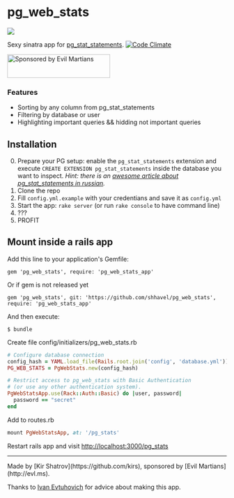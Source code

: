 pg_web_stats
============

![](http://f.cl.ly/items/1M2D402O0E0c0p2Y461E/Screen%20Shot%202013-06-29%20at%2012.30.22.png)

Sexy sinatra app for [pg_stat_statements](http://www.postgresql.org/docs/9.2/static/pgstatstatements.html). [![Code Climate](https://codeclimate.com/github/kirs/pg_web_stats.png)](https://codeclimate.com/github/kirs/pg_web_stats)

<a href="https://evilmartians.com/">
<img src="https://evilmartians.com/badges/sponsored-by-evil-martians.svg" alt="Sponsored by Evil Martians" width="236" height="54"></a>

### Features

* Sorting by any column from pg_stat_statements
* Filtering by database or user
* Highlighting important queries && hidding not important queries

## Installation

0. Prepare your PG setup: enable the `pg_stat_statements` extension and execute `CREATE EXTENSION pg_stat_statements` inside the database you want to inspect. *Hint: there is an [awesome article about pg_stat_statements in russian](http://evtuhovich.ru/blog/2013/06/28/pg-stat-statements/#comment-945382408).*
1. Clone the repo
2. Fill `config.yml.example` with your credentians and save it as `config.yml`
3. Start the app: `rake server` (or run `rake console` to have command line)
4. ???
5. PROFIT

## Mount inside a rails app

Add this line to your application's Gemfile:

    gem 'pg_web_stats', require: 'pg_web_stats_app'

Or if gem is not released yet

    gem 'pg_web_stats', git: 'https://github.com/shhavel/pg_web_stats', require: 'pg_web_stats_app'

And then execute:

    $ bundle

Create file config/initializers/pg_web_stats.rb

```ruby
# Configure database connection
config_hash = YAML.load_file(Rails.root.join('config', 'database.yml'))[Rails.env]
PG_WEB_STATS = PgWebStats.new(config_hash)

# Restrict access to pg_web_stats with Basic Authentication
# (or use any other authentication system).
PgWebStatsApp.use(Rack::Auth::Basic) do |user, password|
  password == "secret"
end
```

Add to routes.rb

```ruby
mount PgWebStatsApp, at: '/pg_stats'
```

Restart rails app and visit [http://localhost:3000/pg_stats](http://localhost:3000/pg_stats)

<hr />
Made by [Kir Shatrov](https://github.com/kirs), sponsored by [Evil Martians](http://evl.ms).

Thanks to [Ivan Evtuhovich](https://twitter.com/evtuhovich) for advice about making this app.
